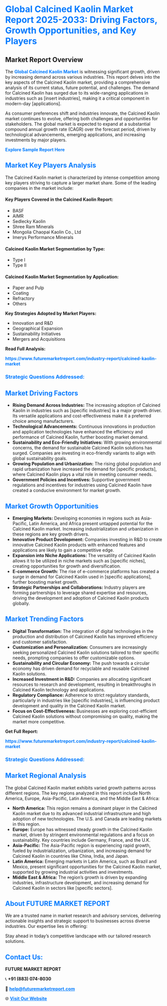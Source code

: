 <h1 style="color: #007BFF;">Global Calcined Kaolin Market Report 2025-2033: Driving Factors, Growth Opportunities, and Key Players</h1>

<section id="overview">
<h2>Market Report Overview</h2>
<p>The <a href="https://www.futuremarketreport.com/industry-report/calcined-kaolin-market" style="color: #007BFF; text-decoration: none;"><strong>Global Calcined Kaolin Market</strong></a> is witnessing significant growth, driven by increasing demand across various industries. This report delves into the key aspects of the Calcined Kaolin market, providing a comprehensive analysis of its current status, future potential, and challenges. The demand for Calcined Kaolin has surged due to its wide-ranging applications in industries such as [insert industries], making it a critical component in modern-day [applications].</p>
<p>As consumer preferences shift and industries innovate, the Calcined Kaolin market continues to evolve, offering both challenges and opportunities for stakeholders. The global market is expected to expand at a substantial compound annual growth rate (CAGR) over the forecast period, driven by technological advancements, emerging applications, and increasing investments by major players.</p>
</section>

<section id="overview">
<p><a href="https://www.futuremarketreport.com/request-sample/reportId=59994" style="color: #007BFF; text-decoration: none;"><strong>Explore Sample Report Here</strong></a></p>
</section>

<section id="key-players">
<h2 style="color: #007BFF;">Market Key Players Analysis</h2>
<p>The Calcined Kaolin market is characterized by intense competition among key players striving to capture a larger market share. Some of the leading companies in the market include:</p>
<h4>Key Players Covered in the Calcined Kaolin Report:</h4>
<ul><li>BASF</li><li>AIMR</li><li>Sedlecky Kaolin</li><li>Shree Ram Minerals</li><li>Mongolia Chaopai Kaolin Co., Ltd</li><li>Imerys Performance Minerals</li></ul>
<h4>Calcined Kaolin Market Segmentation by Type:</h4>
<ul><li>Type I</li><li>Type II</li></ul>

<h4>Calcined Kaolin Market Segmentation by Application:</h4>
<ul><li>Paper and Pulp</li><li>Coating</li><li>Refractory</li><li>Others</li></ul>
<p><strong>Key Strategies Adopted by Market Players:</strong></p>
<ul>
<li>Innovation and R&D</li>
<li>Geographical Expansion</li>
<li>Sustainability Initiatives</li>
<li>Mergers and Acquisitions</li>
</ul>
</section>

<section>
<p><strong>Read Full Analysis: </strong></p><a href="https://www.futuremarketreport.com/industry-report/calcined-kaolin-market" style="color: #007BFF; text-decoration: none;"><strong>https://www.futuremarketreport.com/industry-report/calcined-kaolin-market</strong></a>
<h3 style="color: #007BFF;">Strategic Questions Addressed:</h3>
</section>

<section id="driving-factors">
<h2 style="color: #007BFF;">Market Driving Factors</h2>
<ul>
<li><strong>Rising Demand Across Industries:</strong> The increasing adoption of Calcined Kaolin in industries such as [specific industries] is a major growth driver. Its versatile applications and cost-effectiveness make it a preferred choice among manufacturers.</li>
<li><strong>Technological Advancements:</strong> Continuous innovations in production and application technologies have enhanced the efficiency and performance of Calcined Kaolin, further boosting market demand.</li>
<li><strong>Sustainability and Eco-Friendly Initiatives:</strong> With growing environmental concerns, the demand for sustainable Calcined Kaolin solutions has surged. Companies are investing in eco-friendly variants to align with global sustainability goals.</li>
<li><strong>Growing Population and Urbanization:</strong> The rising global population and rapid urbanization have increased the demand for [specific products], where Calcined Kaolin plays a vital role in meeting consumer needs.</li>
<li><strong>Government Policies and Incentives:</strong> Supportive government regulations and incentives for industries using Calcined Kaolin have created a conducive environment for market growth.</li>
</ul>
</section>

<section id="growth-opportunities">
<h2 style="color: #007BFF;">Market Growth Opportunities</h2>
<ul>
<li><strong>Emerging Markets:</strong> Developing economies in regions such as Asia-Pacific, Latin America, and Africa present untapped potential for the Calcined Kaolin market. Increasing industrialization and urbanization in these regions are key growth drivers.</li>
<li><strong>Innovative Product Development:</strong> Companies investing in R&D to create innovative Calcined Kaolin products with enhanced features and applications are likely to gain a competitive edge.</li>
<li><strong>Expansion into Niche Applications:</strong> The versatility of Calcined Kaolin allows it to be utilized in niche markets such as [specific niches], creating opportunities for growth and diversification.</li>
<li><strong>E-commerce Growth:</strong> The rise of e-commerce platforms has created a surge in demand for Calcined Kaolin used in [specific applications], further boosting market growth.</li>
<li><strong>Strategic Partnerships and Collaborations:</strong> Industry players are forming partnerships to leverage shared expertise and resources, driving the development and adoption of Calcined Kaolin products globally.</li>
</ul>
</section>

<section id="trending-factors">
<h2 style="color: #007BFF;">Market Trending Factors</h2>
<ul>
<li><strong>Digital Transformation:</strong> The integration of digital technologies in the production and distribution of Calcined Kaolin has improved efficiency and customer satisfaction.</li>
<li><strong>Customization and Personalization:</strong> Consumers are increasingly seeking personalized Calcined Kaolin solutions tailored to their specific needs, prompting companies to offer customizable options.</li>
<li><strong>Sustainability and Circular Economy:</strong> The push towards a circular economy has driven demand for recyclable and reusable Calcined Kaolin solutions.</li>
<li><strong>Increased Investment in R&D:</strong> Companies are allocating significant resources to research and development, resulting in breakthroughs in Calcined Kaolin technology and applications.</li>
<li><strong>Regulatory Compliance:</strong> Adherence to strict regulatory standards, particularly in industries like [specific industries], is influencing product development and quality in the Calcined Kaolin market.</li>
<li><strong>Focus on Cost-Effectiveness:</strong> Businesses are exploring cost-efficient Calcined Kaolin solutions without compromising on quality, making the market more competitive.</li>
</ul>
</section>

<section>
<p><strong>Get Full Report: </strong></p><a href="https://www.futuremarketreport.com/industry-report/calcined-kaolin-market" style="color: #007BFF; text-decoration: none;"><strong>https://www.futuremarketreport.com/industry-report/calcined-kaolin-market</strong></a>
<h3 style="color: #007BFF;">Strategic Questions Addressed:</h3>
</section>


<section id="regional-analysis">
<h2 style="color: #007BFF;">Market Regional Analysis</h2>
<p>The global Calcined Kaolin market exhibits varied growth patterns across different regions. The key regions analyzed in this report include North America, Europe, Asia-Pacific, Latin America, and the Middle East & Africa:</p>
<ul>
<li><strong>North America:</strong> This region remains a dominant player in the Calcined Kaolin market due to its advanced industrial infrastructure and high adoption of new technologies. The U.S. and Canada are leading markets in this region.</li>
<li><strong>Europe:</strong> Europe has witnessed steady growth in the Calcined Kaolin market, driven by stringent environmental regulations and a focus on sustainability. Key countries include Germany, France, and the U.K.</li>
<li><strong>Asia-Pacific:</strong> The Asia-Pacific region is experiencing rapid growth, fueled by industrialization, urbanization, and increasing demand for Calcined Kaolin in countries like China, India, and Japan.</li>
<li><strong>Latin America:</strong> Emerging markets in Latin America, such as Brazil and Mexico, present significant opportunities for the Calcined Kaolin market, supported by growing industrial activities and investments.</li>
<li><strong>Middle East & Africa:</strong> The region’s growth is driven by expanding industries, infrastructure development, and increasing demand for Calcined Kaolin in sectors like [specific sectors].</li>
</ul>
</section>

<footer>
<h2 style="color: #007BFF;">About FUTURE MARKET REPORT</h2>
<p>We are a trusted name in market research and advisory services, delivering actionable insights and strategic support to businesses across diverse industries. Our expertise lies in offering:</p>

<p>Stay ahead in today’s competitive landscape with our tailored research solutions.</p>

<h2 style="color: #007BFF;">Contact Us:</h2>
<p><strong>FUTURE MARKET REPORT</strong></p>
<p>📞 <strong>+91 (883) 074-8030</strong></p>
<p>📧 <strong><a href="mailto:help@futuremarketreport.com" style="color: #007BFF;">help@futuremarketreport.com</a></strong></p>
<p>🌐 <strong><a href="https://www.futuremarketreport.com/" style="color: #007BFF;">Visit Our Website</a></strong></p>
</footer>